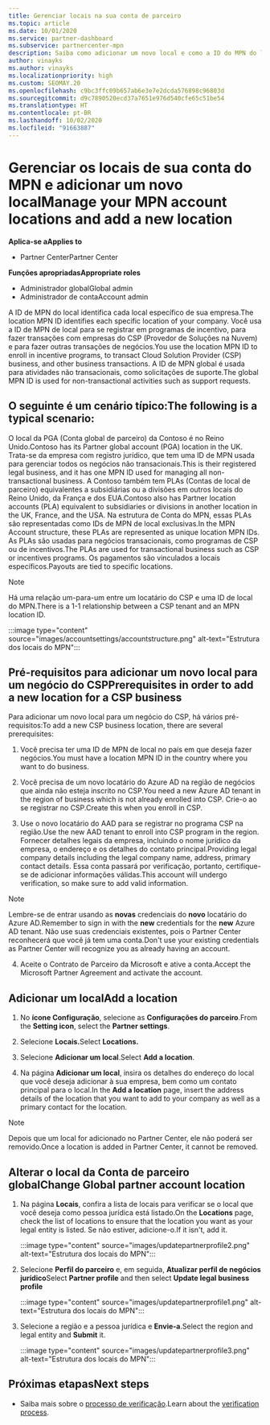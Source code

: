 ```yaml
---
title: Gerenciar locais na sua conta de parceiro
ms.topic: article
ms.date: 10/01/2020
ms.service: partner-dashboard
ms.subservice: partnercenter-mpn
description: Saiba como adicionar um novo local e como a ID do MPN do local é usada em programas de incentivo, negócios do CSP, assinaturas e outras transações.
author: vinayks
ms.author: vinayks
ms.localizationpriority: high
ms.custom: SEOMAY.20
ms.openlocfilehash: c9bc3ffc09b657ab6e3e7e2dcda576898c96803d
ms.sourcegitcommit: d9c7890520ecd37a7651e976d540cfe65c51be54
ms.translationtype: HT
ms.contentlocale: pt-BR
ms.lasthandoff: 10/02/2020
ms.locfileid: "91663887"
---
```

# <a name="manage-your-mpn-account-locations-and-add-a-new-location"></a><span data-ttu-id="41381-103">Gerenciar os locais de sua conta do MPN e adicionar um novo local</span><span class="sxs-lookup"><span data-stu-id="41381-103">Manage your MPN account locations and add a new location</span></span>

<span data-ttu-id="41381-104">**Aplica-se a**</span><span class="sxs-lookup"><span data-stu-id="41381-104">**Applies to**</span></span>

- <span data-ttu-id="41381-105">Partner Center</span><span class="sxs-lookup"><span data-stu-id="41381-105">Partner Center</span></span>

<span data-ttu-id="41381-106">**Funções apropriadas**</span><span class="sxs-lookup"><span data-stu-id="41381-106">**Appropriate roles**</span></span>

- <span data-ttu-id="41381-107">Administrador global</span><span class="sxs-lookup"><span data-stu-id="41381-107">Global admin</span></span>
- <span data-ttu-id="41381-108">Administrador de conta</span><span class="sxs-lookup"><span data-stu-id="41381-108">Account admin</span></span>

<span data-ttu-id="41381-109">A ID de MPN do local identifica cada local específico de sua empresa.</span><span class="sxs-lookup"><span data-stu-id="41381-109">The location MPN ID identifies each specific location of your company.</span></span> <span data-ttu-id="41381-110">Você usa a ID de MPN de local para se registrar em programas de incentivo, para fazer transações com empresas do CSP (Provedor de Soluções na Nuvem) e para fazer outras transações de negócios.</span><span class="sxs-lookup"><span data-stu-id="41381-110">You use the location MPN ID to enroll in incentive programs, to transact Cloud Solution Provider (CSP) business, and other business transactions.</span></span> <span data-ttu-id="41381-111">A ID de MPN global é usada para atividades não transacionais, como solicitações de suporte.</span><span class="sxs-lookup"><span data-stu-id="41381-111">The global MPN ID is used for non-transactional activities such as support requests.</span></span>

## <a name="the-following-is-a-typical-scenario"></a><span data-ttu-id="41381-112">O seguinte é um cenário típico:</span><span class="sxs-lookup"><span data-stu-id="41381-112">The following is a typical scenario:</span></span>

<span data-ttu-id="41381-113">O local da PGA (Conta global de parceiro) da Contoso é no Reino Unido.</span><span class="sxs-lookup"><span data-stu-id="41381-113">Contoso has its Partner global account (PGA) location in the UK.</span></span> <span data-ttu-id="41381-114">Trata-se da empresa com registro jurídico, que tem uma ID de MPN usada para gerenciar todos os negócios não transacionais.</span><span class="sxs-lookup"><span data-stu-id="41381-114">This is their registered legal business, and it has one MPN ID used for managing all non-transactional business.</span></span> <span data-ttu-id="41381-115">A Contoso também tem PLAs (Contas de local de parceiro) equivalentes a subsidiárias ou a divisões em outros locais do Reino Unido, da França e dos EUA.</span><span class="sxs-lookup"><span data-stu-id="41381-115">Contoso also has Partner location accounts (PLA) equivalent to subsidiaries or divisions in another location in the UK, France, and the USA.</span></span> <span data-ttu-id="41381-116">Na estrutura de Conta do MPN, essas PLAs são representadas como IDs de MPN de local exclusivas.</span><span class="sxs-lookup"><span data-stu-id="41381-116">In the MPN Account structure, these PLAs are represented as unique location MPN IDs.</span></span> <span data-ttu-id="41381-117">As PLAs são usadas para negócios transacionais, como programas de CSP ou de incentivos.</span><span class="sxs-lookup"><span data-stu-id="41381-117">The PLAs are used for transactional business such as CSP or incentives programs.</span></span> <span data-ttu-id="41381-118">Os pagamentos são vinculados a locais específicos.</span><span class="sxs-lookup"><span data-stu-id="41381-118">Payouts are tied to specific locations.</span></span> 

>[!NOTE]
><span data-ttu-id="41381-119">Há uma relação um-para-um entre um locatário do CSP e uma ID de local do MPN.</span><span class="sxs-lookup"><span data-stu-id="41381-119">There is a 1-1 relationship between a CSP tenant and an MPN location ID.</span></span>

:::image type="content" source="images/accountsettings/accountstructure.png" alt-text="Estrutura dos locais do MPN":::

## <a name="prerequisites-in-order-to-add-a-new-location-for-a-csp-business"></a><span data-ttu-id="41381-121">Pré-requisitos para adicionar um novo local para um negócio do CSP</span><span class="sxs-lookup"><span data-stu-id="41381-121">Prerequisites in order to add a new location for a CSP business</span></span>

<span data-ttu-id="41381-122">Para adicionar um novo local para um negócio do CSP, há vários pré-requisitos:</span><span class="sxs-lookup"><span data-stu-id="41381-122">To add a new CSP business location, there are several prerequisites:</span></span>

1. <span data-ttu-id="41381-123">Você precisa ter uma ID de MPN de local no país em que deseja fazer negócios.</span><span class="sxs-lookup"><span data-stu-id="41381-123">You must have a location MPN ID in the country where you want to do business.</span></span>

1. <span data-ttu-id="41381-124">Você precisa de um novo locatário do Azure AD na região de negócios que ainda não esteja inscrito no CSP.</span><span class="sxs-lookup"><span data-stu-id="41381-124">You need a new Azure AD tenant in the region of business which is not already enrolled into CSP.</span></span> <span data-ttu-id="41381-125">Crie-o ao se registrar no CSP.</span><span class="sxs-lookup"><span data-stu-id="41381-125">Create this when you enroll in CSP.</span></span>
 
3. <span data-ttu-id="41381-126">Use o novo locatário do AAD para se registrar no programa CSP na região.</span><span class="sxs-lookup"><span data-stu-id="41381-126">Use the new AAD tenant to enroll into CSP program in the region.</span></span>
<span data-ttu-id="41381-127">Fornecer detalhes legais da empresa, incluindo o nome jurídico da empresa, o endereço e os detalhes do contato principal.</span><span class="sxs-lookup"><span data-stu-id="41381-127">Providing legal company details including the legal company name, address, primary contact details.</span></span> <span data-ttu-id="41381-128">Essa conta passará por verificação, portanto, certifique-se de adicionar informações válidas.</span><span class="sxs-lookup"><span data-stu-id="41381-128">This account will undergo verification, so make sure to add valid information.</span></span>

>[!NOTE] 
 ><span data-ttu-id="41381-129">Lembre-se de entrar usando as **novas** credenciais do **novo** locatário do Azure AD.</span><span class="sxs-lookup"><span data-stu-id="41381-129">Remember to sign in with the **new** credentials for the **new** Azure AD tenant.</span></span> <span data-ttu-id="41381-130">Não use suas credenciais existentes, pois o Partner Center reconhecerá que você já tem uma conta.</span><span class="sxs-lookup"><span data-stu-id="41381-130">Don't use your existing credentials as Partner Center will recognize you as already having an account.</span></span>

4. <span data-ttu-id="41381-131">Aceite o Contrato de Parceiro da Microsoft e ative a conta.</span><span class="sxs-lookup"><span data-stu-id="41381-131">Accept the Microsoft Partner Agreement and activate the account.</span></span>

## <a name="add-a-location"></a><span data-ttu-id="41381-132">Adicionar um local</span><span class="sxs-lookup"><span data-stu-id="41381-132">Add a location</span></span>

1. <span data-ttu-id="41381-133">No **ícone Configuração**, selecione as **Configurações do parceiro**.</span><span class="sxs-lookup"><span data-stu-id="41381-133">From the **Setting icon**, select the **Partner settings**.</span></span>

2. <span data-ttu-id="41381-134">Selecione **Locais.**</span><span class="sxs-lookup"><span data-stu-id="41381-134">Select **Locations.**</span></span>

3. <span data-ttu-id="41381-135">Selecione **Adicionar um local**.</span><span class="sxs-lookup"><span data-stu-id="41381-135">Select **Add a location**.</span></span>  

4. <span data-ttu-id="41381-136">Na página **Adicionar um local**, insira os detalhes do endereço do local que você deseja adicionar à sua empresa, bem como um contato principal para o local.</span><span class="sxs-lookup"><span data-stu-id="41381-136">In the **Add a location** page, insert the address details of the location that you want to add to your company as well as a primary contact for the location.</span></span>

> [!NOTE]
> <span data-ttu-id="41381-137">Depois que um local for adicionado no Partner Center, ele não poderá ser removido.</span><span class="sxs-lookup"><span data-stu-id="41381-137">Once a location is added in Partner Center, it cannot be removed.</span></span>

## <a name="change-global-partner-account-location"></a><span data-ttu-id="41381-138">Alterar o local da Conta de parceiro global</span><span class="sxs-lookup"><span data-stu-id="41381-138">Change Global partner account location</span></span>

1. <span data-ttu-id="41381-139">Na página **Locais**, confira a lista de locais para verificar se o local que você deseja como pessoa jurídica está listado.</span><span class="sxs-lookup"><span data-stu-id="41381-139">On the **Locations** page, check the list of locations to ensure that the location you want as your legal entity is listed.</span></span> <span data-ttu-id="41381-140">Se não estiver, adicione-o.</span><span class="sxs-lookup"><span data-stu-id="41381-140">If it isn't, add it.</span></span>

   :::image type="content" source="images/updatepartnerprofile2.png" alt-text="Estrutura dos locais do MPN":::

2. <span data-ttu-id="41381-142">Selecione **Perfil do parceiro** e, em seguida, **Atualizar perfil de negócios jurídico**</span><span class="sxs-lookup"><span data-stu-id="41381-142">Select **Partner profile** and then select **Update legal business profile**</span></span>

   :::image type="content" source="images/updatepartnerprofile1.png" alt-text="Estrutura dos locais do MPN":::

3. <span data-ttu-id="41381-144">Selecione a região e a pessoa jurídica e **Envie-a**.</span><span class="sxs-lookup"><span data-stu-id="41381-144">Select the region and legal entity and **Submit** it.</span></span>

   :::image type="content" source="images/updatepartnerprofile3.png" alt-text="Estrutura dos locais do MPN":::

## <a name="next-steps"></a><span data-ttu-id="41381-146">Próximas etapas</span><span class="sxs-lookup"><span data-stu-id="41381-146">Next steps</span></span>

- <span data-ttu-id="41381-147">Saiba mais sobre o [processo de verificação](verification-responses.md).</span><span class="sxs-lookup"><span data-stu-id="41381-147">Learn about the [verification process](verification-responses.md).</span></span>
